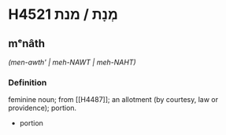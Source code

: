 # H4521 מְנָת / מנת

## mᵉnâth

_(men-awth' | meh-NAWT | meh-NAHT)_

### Definition

feminine noun; from [[H4487]]; an allotment (by courtesy, law or providence); portion.

- portion

